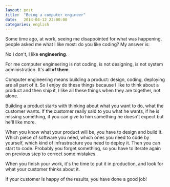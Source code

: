 ```yaml
---
layout: post
title:  "Being a computer engineer"
date:   2014-04-12 22:00:00
categories: english
---
```


Some time ago, at work, seeing me disappointed for what was happening,
people asked me what I like most: do you like coding? My answer is:

No I don't, I like **engineering**.

For me computer engineering is not coding, is not designing, is not system
administration. It's **all of them**.

Computer engineering means building a product: design, coding,
deploying are all part of it. So I enjoy do these things because I like to think
about a product and then ship it, I like all these things when they are
together, not alone.

Building a product starts with thinking about what you want to do,
what the customer wants. If the customer really said to you what he wants,
if he is missing something, if you can give to him something he doesn't
expect but he'll like more.

When you know what your product will be, you have to design and build it.
Which piece of software you need, which ones you need to code by yourself,
which kind of infrastructure you need to deploy it. Then you can start to code.
Probably you forget something, so you have to iterate again on previous step
to correct some mistakes.

When you finish your work, it's the time to put it in production,
and look for what your customer thinks about it.

If your customer is happy of the results, you have done a good job!
